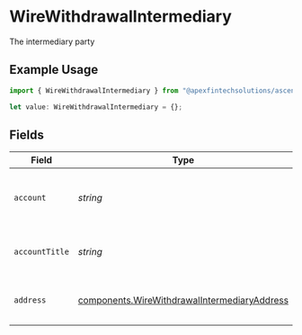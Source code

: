 # WireWithdrawalIntermediary

The intermediary party

## Example Usage

```typescript
import { WireWithdrawalIntermediary } from "@apexfintechsolutions/ascend-sdk/models/components";

let value: WireWithdrawalIntermediary = {};
```

## Fields

| Field                                                                                                        | Type                                                                                                         | Required                                                                                                     | Description                                                                                                  | Example                                                                                                      |
| ------------------------------------------------------------------------------------------------------------ | ------------------------------------------------------------------------------------------------------------ | ------------------------------------------------------------------------------------------------------------ | ------------------------------------------------------------------------------------------------------------ | ------------------------------------------------------------------------------------------------------------ |
| `account`                                                                                                    | *string*                                                                                                     | :heavy_minus_sign:                                                                                           | The account number of the intermediary party                                                                 | NL02ABNA0123456789                                                                                           |
| `accountTitle`                                                                                               | *string*                                                                                                     | :heavy_minus_sign:                                                                                           | The name of the intermediary party                                                                           | Jane Dough                                                                                                   |
| `address`                                                                                                    | [components.WireWithdrawalIntermediaryAddress](../../models/components/wirewithdrawalintermediaryaddress.md) | :heavy_minus_sign:                                                                                           | The address of the intermediary party                                                                        |                                                                                                              |
